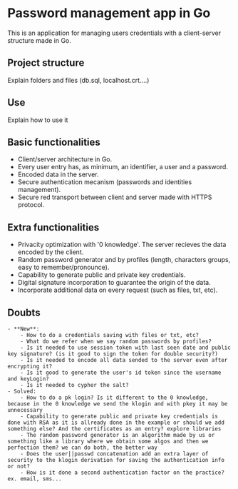 # Password management app in Go

This is an application for managing users credentials with a client-server structure made in Go.

## Project structure
Explain folders and files (db.sql, localhost.crt....)
## Use
Explain how to use it

## Basic functionalities

- Client/server architecture in Go.
- Every user entry has, as minimum, an identifier, a user and a password.
- Encoded data in the server.
- Secure authentication mecanism (passwords and identities management).
- Secure red transport between client and server made with HTTPS protocol.

## Extra functionalities

- Privacity optimization with '0 knowledge'. The server recieves the data encoded by the client.
- Random password generator and by profiles (length, characters groups, easy to remember/pronounce).
- Capability to generate public and private key credentials.
- Digital signature incorporation to guarantee the origin of the data.
- Incorporate additional data on every request (such as files, txt, etc).

## Doubts
    - **New**:
        - How to do a credentials saving with files or txt, etc?
        - What do we refer when we say random passwords by profiles?
        - Is it needed to use session token with last seen date and public key signature? (is it good to sign the token for double security?)
        - Is it needed to encode all data sended to the server even after encrypting it?
        - Is it good to generate the user's id token since the username and keyLogin?
        - Is it needed to cypher the salt?
    - Solved:
        - How to do a pk login? Is it different to the 0 knowledge, because in the 0 knowledge we send the klogin and with pkey it may be unnecessary
        - Capability to generate public and private key credentials is done with RSA as it is allready done in the example or should we add something else? And the certificates as an entry? explore libraries
        - The random password generator is an algorithm made by us or something like a library where we obtain some algos and then we perfection them? we can do both, the better way
        - Does the user||passwd concatenation add an extra layer of security to the klogin derivation for saving the authentication info or not?
        - How is it done a second authentication factor on the practice? ex. email, sms...
